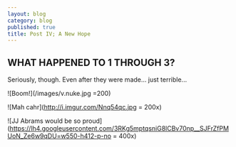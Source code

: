 ```yaml
---
layout: blog
category: blog
published: true
title: Post IV; A New Hope
---
```


## WHAT HAPPENED TO 1 THROUGH 3?

Seriously, though. Even after they were made... just terrible...

![Boom!](/images/v.nuke.jpg =200)

![Mah cahr](http://i.imgur.com/Nnq54qc.jpg = 200x)

![JJ Abrams would be so proud](https://lh4.googleusercontent.com/3RKg5mptqsniG8lCBv70np__SJFrZfPMUoN_Ze6w9qDU=w550-h412-p-no = 400x)